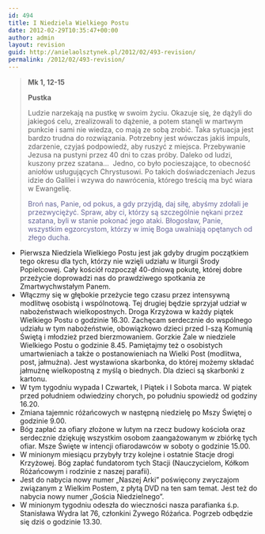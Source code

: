 ```yaml
---
id: 494
title: I Niedziela Wielkiego Postu
date: 2012-02-29T10:35:47+00:00
author: admin
layout: revision
guid: http://anielaolsztynek.pl/2012/02/493-revision/
permalink: /2012/02/493-revision/
---
```

> **Mk 1, 12-15**
> 
> **Pustka**
> 
> Ludzie narzekają na pustkę w swoim życiu. Okazuje się, że dążyli do jakiegoś celu, zrealizowali to dążenie, a potem stanęli w martwym punkcie i sami nie wiedza, co mają ze sobą zrobić. Taka sytuacja jest bardzo trudna do rozwiązania. Potrzebny jest wówczas jakiś impuls, zdarzenie, czyjaś podpowiedź, aby ruszyć z miejsca. Przebywanie Jezusa na pustyni przez 40 dni to czas próby. Daleko od ludzi, kuszony przez szatana&#8230;  Jedno, co było pocieszające, to obecność aniołów usługujących Chrystusowi. Po takich doświadczeniach Jezus idzie do Galilei i wzywa do nawrócenia, którego treścią ma być wiara w Ewangelię.
> 
> <span style="color: #666699;">Broń nas, Panie, od pokus, a gdy przyjdą, daj siłę, abyśmy zdołali je przezwyciężyć. Spraw, aby ci, którzy są szczególnie nękani przez szatana, byli w stanie pokonać jego ataki. Błogosław, Panie, wszystkim egzorcystom, którzy w imię Boga uwalniają opętanych od złego ducha.</span>

  * Pierwsza Niedziela Wielkiego Postu jest jak gdyby drugim początkiem tego okresu dla tych, którzy nie wzięli udziału w liturgii Środy Popielcowej. Cały kościół rozpoczął 40-dniową pokutę, której dobre przeżycie doprowadzi nas do prawdziwego spotkania ze Zmartwychwstałym Panem.
  * Włączmy się w głębokie przeżycie tego czasu przez intensywną modlitwę osobistą i wspólnotową. Tej drugiej będzie sprzyjał udział w nabożeństwach wielkopostnych. Droga Krzyżowa w każdy piątek Wielkiego Postu o godzinie 16.30. Zachęcam serdecznie do wspólnego udziału w tym nabożeństwie, obowiązkowo dzieci przed I-szą Komunią Świętą i młodzież przed bierzmowaniem. Gorzkie Żale w niedziele Wielkiego Postu o godzinie 8.45. Pamiętajmy też o osobistych umartwieniach a także o postanowieniach na Wielki Post (modlitwa, post, jałmużna). Jest wystawiona skarbonka, do której możemy składać jałmużnę wielkopostną z myślą o biednych. Dla dzieci są skarbonki z kartonu.
  * W tym tygodniu wypada I Czwartek, I Piątek i I Sobota marca. W piątek przed południem odwiedziny chorych, po południu spowiedź od godziny 16.20.
  * Zmiana tajemnic różańcowych w następną niedzielę po Mszy Świętej o godzinie 9.00.
  * Bóg zapłać za ofiary złożone w lutym na rzecz budowy kościoła oraz serdecznie dziękuję wszystkim osobom zaangażowanym w zbiórkę tych ofiar. Msze Święte w intencji ofiarodawców w soboty o godzinie 15.00.
  * W minionym miesiącu przybyły trzy kolejne i ostatnie Stacje drogi Krzyżowej. Bóg zapłać fundatorom tych Stacji (Nauczycielom, Kółkom Różańcowym i rodzinie z naszej parafii).
  * Jest do nabycia nowy numer &#8222;Naszej Arki&#8221; poświęcony zwyczajom związanym z Wielkim Postem, z płytą DVD na ten sam temat. Jest też do nabycia nowy numer &#8222;Gościa Niedzielnego&#8221;.
  * W minionym tygodniu odeszła do wieczności nasza parafianka ś.p. Stanisława Wydra lat 76, członkini Żywego Różańca. Pogrzeb odbędzie się dziś o godzinie 13.30.

<span style="color: #666699;"><br /> </span>